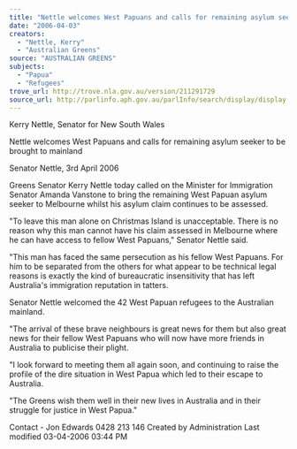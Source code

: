 ```yaml
---
title: "Nettle welcomes West Papuans and calls for remaining asylum seeker to be brought to mainland."
date: "2006-04-03"
creators:
  - "Nettle, Kerry"
  - "Australian Greens"
source: "AUSTRALIAN GREENS"
subjects:
  - "Papua"
  - "Refugees"
trove_url: http://trove.nla.gov.au/version/211291729
source_url: http://parlinfo.aph.gov.au/parlInfo/search/display/display.w3p;query=Id%3A%22media/pressrel/DZ8J6%22
---
```


 Kerry Nettle, Senator for New South Wales 

 

 Nettle welcomes West Papuans and calls for remaining asylum seeker to  be brought to mainland 

 Senator Nettle, 3rd April 2006   

 Greens Senator Kerry Nettle today called on the Minister for Immigration Senator  Amanda Vanstone to bring the remaining West Papuan asylum seeker to Melbourne  whilst his asylum claim continues to be assessed.    

 "To leave this man alone on Christmas Island is unacceptable. There is no reason why  this man cannot have his claim assessed in Melbourne where he can have access to  fellow West Papuans," Senator Nettle said.    

 "This man has faced the same persecution as his fellow West Papuans. For him to be  separated from the others for what appear to be technical legal reasons is exactly the  kind of bureaucratic insensitivity that has left Australia's immigration reputation in  tatters.    

 Senator Nettle welcomed the 42 West Papuan refugees to the Australian mainland.    

 "The arrival of these brave neighbours is great news for them but also great news for  their fellow West Papuans who will now have more friends in Australia to publicise  their plight.    

 "I look forward to meeting them all again soon, and continuing to raise the profile of  the dire situation in West Papua which led to their escape to Australia.    

 "The Greens wish them well in their new lives in Australia and in their struggle for  justice in West Papua."    

 Contact - Jon Edwards 0428 213 146   Created by Administration   Last modified 03-04-2006 03:44 PM    

